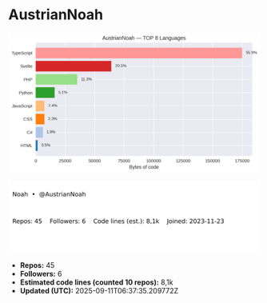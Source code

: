 # AustrianNoah


<!-- STATS:START -->
![languages](assets/stats/github_stats_langs.png)

<img src="assets/stats/github_stats_card.svg" alt="summary card">

- **Repos:** 45
- **Followers:** 6
- **Estimated code lines (counted 10 repos):** 8,1k
- **Updated (UTC):** 2025-09-11T06:37:35.209772Z
<!-- STATS:END -->
